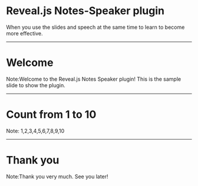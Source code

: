 # Reveal.js Notes-Speaker plugin

When you use the slides and speech at the same time to learn to become more effective.

---

# Welcome

Note:Welcome to the Reveal.js Notes Speaker plugin! This is the sample slide to show the plugin.

---

# Count from 1 to 10

Note: 1,2,3,4,5,6,7,8,9,10

---

# Thank you

Note:Thank you very much. See you later!


